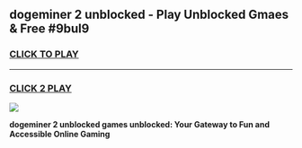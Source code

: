 
## dogeminer 2 unblocked - Play Unblocked Gmaes & Free #9bul9
<h3>
<a href="https://news.freeplayer.one?title=dogeminer_2_unblocked&ref=24F">CLICK TO PLAY</a></h3>
<hr>

<h3>
<a href="https://news.freeplayer.one?title=dogeminer_2_unblocked&ref=24F">CLICK 2 PLAY</a>
  
</h3>

<a href="https://news.freeplayer.one?title=dogeminer_2_unblocked&ref=24F/"><img src="https://clearcache.store/games.png"></a>


**dogeminer 2 unblocked games unblocked: Your Gateway to Fun and Accessible Online Gaming**
